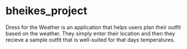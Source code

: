 # bheikes_project
Dress for the Weather is an application that helps users plan their outfit based on the weather. They simply enter their location and then they recieve a sample outfit that is well-suited for that days temperatures. 